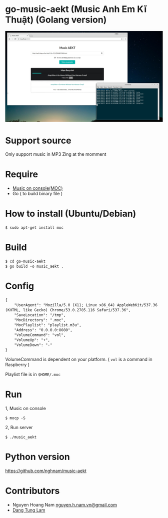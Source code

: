 go-music-aekt (Music Anh Em Kĩ Thuật) (Golang version)
===================================================

![](screenshot.jpg)

Support source
==============
Only support music in MP3 Zing at the momment

Require
=======

* [Music on console(MOC)](https://moc.daper.net)
* Go ( to build binary file )

How to install (Ubuntu/Debian)
==============================

```
$ sudo apt-get install moc 
```

Build
=====
```
$ cd go-music-aekt
$ go build -o music_aekt .
```

Config
======
```
{
    "UserAgent": "Mozilla/5.0 (X11; Linux x86_64) AppleWebKit/537.36 (KHTML, like Gecko) Chrome/53.0.2785.116 Safari/537.36",
    "SaveLocation": "/tmp",
    "MocDirectory": ".moc",
    "MocPlaylist": "playlist.m3u",
    "Address": "0.0.0.0:8080",
    "VolumeCommand": "vol",
    "VolumeUp": "+",
    "VolumeDown": "-"
}
```
VolumeCommand is dependent on your platform. ( `vol` is a command in Raspberry )

Playlist file is in `$HOME/.moc`


Run
===
1, Music on console
```
$ mocp -S
```

2, Run server
```
$ ./music_aekt
```

Python version
==============
<https://github.com/nghnam/music-aekt>

Contributors
============
* Nguyen Hoang Nam <nguyen.h.nam.vn@gmail.com>
* [Dang Tung Lam](https://github.com/tunglam14/)
